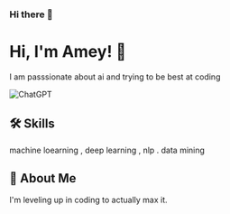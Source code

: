 ### Hi there 👋

# Hi, I'm Amey! 👋

I am passsionate about ai and trying to be best at coding

![ChatGPT](https://img.shields.io/badge/chatGPT-74aa9c?style=for-the-badge&logo=openai&logoColor=white)
## 🛠 Skills
machine loearning , deep learning , nlp . data mining
## 🚀 About Me
I'm leveling up in coding to actually max it.



